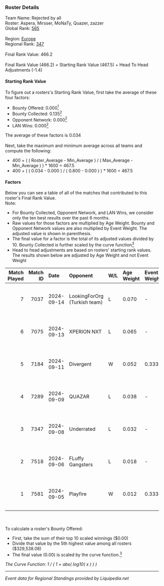 ### Roster Details<br />
Team Name: Rejected by all<br />
Roster: Aspera, Mirsser, MoNaTy, Quazer, zazzer<br />
Global Rank: [565](../standings_global.md)<br />
<br />
Region: [Europe]( ../standings_europe.md)<br />
Regional Rank: [347]( ../standings_europe.md)<br />
<br />
Final Rank Value:  466.2<br />
<br />
Final Rank Value (466.2) = Starting Rank Value (467.5) + Head To Head Adjustments (-1.4)<br />

#### Starting Rank Value<br />
To figure out a rosters's Starting Rank Value, first take the average of these four factors:<br />
- Bounty Offered: 0.000[<sup>1</sup>](#table2)
- Bounty Collected: 0.135[<sup>2</sup>](#table1)
- Opponent Network: 0.000[<sup>2</sup>](#table1)
- LAN Wins: 0.000[<sup>2</sup>](#table1)

The average of these factors is 0.034<br />
<br />
Next, take the maximum and minimum average across all teams and compute the following:<br />
- 400 + ( ( Roster_Average - Min_Average ) / ( Max_Average - Min_Average ) ) * 1600 = 467.5
- 400 + ( ( 0.034 - 0.000 ) / ( 0.800 - 0.000 ) ) * 1600 = 467.5


#### Factors<br />
Below you can see a table of all of the matches that contributed to this roster's Final Rank Value.<br />
Note:<br />

- For Bounty Collected, Opponent Network, and LAN Wins, we consider only the ten best results over the past 6 months.
- Raw values for those factors are multiplied by Age Weight. Bounty and Opponent Network values are also multiplied by Event Weight. The adjusted value is shown in parenthesis.
- The final value for a factor is the total of its adjusted values divided by 10. Bounty Collected is further scaled by the curve function[<sup>3</sup>](#curveFunction)
- Head to head adjustments are based on rosters' starting rank values. The results shown below are adjusted by Age Weight and not Event Weight
<span id="table1"></span><br />


| Match Played | Match ID | Date       | Opponent                     | W/L | Age Weight | Event Weight | Bounty Collected | Opponent Network | LAN Wins  | H2H Adj. | Roster                                  |
| -: | -: | :- | :- | :- | :- | :- | :- | :- | :- | -: | :- |
|            7 |     7037 | 2024-09-14 | LookingForOrg (Turkish team) | L   | 0.070      | -            | -                | -                | -         |    -1.30 | Aspera, Mirsser, MoNaTy, Quazer, zazzer |
|            6 |     7075 | 2024-09-13 | XPERION NXT                  | L   | 0.065      | -            | -                | -                | -         |    -0.56 | Aspera, Mirsser, MoNaTy, Quazer, zazzer |
|            5 |     7184 | 2024-09-11 | Divergent                    | W   | 0.052      | 0.333        | 0.000 (0.000)    | 0.002 (0.000)    | 0 (0.000) |     0.84 | Aspera, Mirsser, MoNaTy, Quazer, zazzer |
|            4 |     7289 | 2024-09-09 | QUAZAR                       | L   | 0.038      | -            | -                | -                | -         |    -0.25 | Aspera, Mirsser, MoNaTy, Quazer, zazzer |
|            3 |     7347 | 2024-09-08 | Underrated                   | L   | 0.032      | -            | -                | -                | -         |    -0.22 | Aspera, Mirsser, MoNaTy, Quazer, zazzer |
|            2 |     7518 | 2024-09-06 | FLuffy Gangsters             | L   | 0.018      | -            | -                | -                | -         |    -0.08 | Aspera, Mirsser, MoNaTy, Quazer, zazzer |
|            1 |     7581 | 2024-09-05 | Playfire                     | W   | 0.012      | 0.333        | 0.001 (0.000)    | 0.000 (0.000)    | 0 (0.000) |     0.21 | Aspera, Mirsser, MoNaTy, Quazer, zazzer |

<br />
<span id="table2"></span><br />
To calculate a roster's Bounty Offered:<br />

- First, take the sum of their top 10 scaled winnings ($0.00)
- Divide that value by the 5th highest value among all rosters ($329,538.08)
- The final value (0.00) is scaled by the curve function.[<sup>3</sup>](#curveFunction)

<span id="curveFunction"></span>_The Curve Function: 1 / ( 1 + abs( log10( x ) ) )_<br />

---
_Event data for Regional Standings provided by Liquipedia.net_<br />
